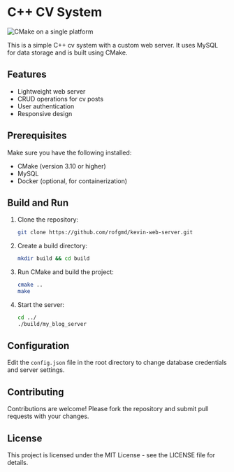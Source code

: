 # C++ CV System

![CMake on a single platform](https://github.com/rofgmd/kevin-web-server/actions/workflows/cmake-single-platform.yml/badge.svg)

This is a simple C++ cv system with a custom web server. It uses MySQL for data storage and is built using CMake.

## Features

- Lightweight web server
- CRUD operations for cv posts
- User authentication
- Responsive design

## Prerequisites

Make sure you have the following installed:

- CMake (version 3.10 or higher)
- MySQL
- Docker (optional, for containerization)

## Build and Run

1. Clone the repository:

   ```bash
   git clone https://github.com/rofgmd/kevin-web-server.git
   ```
2. Create a build directory:

   ```bash
   mkdir build && cd build
   ```
3. Run CMake and build the project:

   ```bash
   cmake ..
   make
   ```
4. Start the server:

    ```bash
    cd ../
    ./build/my_blog_server
    ```


## Configuration

Edit the `config.json` file in the root directory to change database credentials and server settings.

## Contributing

Contributions are welcome! Please fork the repository and submit pull requests with your changes.

## License

This project is licensed under the MIT License - see the LICENSE file for details.
